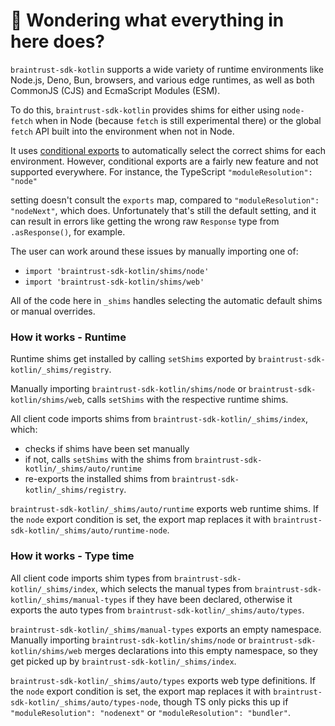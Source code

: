 # 👋 Wondering what everything in here does?

`braintrust-sdk-kotlin` supports a wide variety of runtime environments like Node.js, Deno, Bun, browsers, and various
edge runtimes, as well as both CommonJS (CJS) and EcmaScript Modules (ESM).

To do this, `braintrust-sdk-kotlin` provides shims for either using `node-fetch` when in Node (because `fetch` is still experimental there) or the global `fetch` API built into the environment when not in Node.

It uses [conditional exports](https://nodejs.org/api/packages.html#conditional-exports) to
automatically select the correct shims for each environment. However, conditional exports are a fairly new
feature and not supported everywhere. For instance, the TypeScript `"moduleResolution": "node"`

setting doesn't consult the `exports` map, compared to `"moduleResolution": "nodeNext"`, which does.
Unfortunately that's still the default setting, and it can result in errors like
getting the wrong raw `Response` type from `.asResponse()`, for example.

The user can work around these issues by manually importing one of:

- `import 'braintrust-sdk-kotlin/shims/node'`
- `import 'braintrust-sdk-kotlin/shims/web'`

All of the code here in `_shims` handles selecting the automatic default shims or manual overrides.

### How it works - Runtime

Runtime shims get installed by calling `setShims` exported by `braintrust-sdk-kotlin/_shims/registry`.

Manually importing `braintrust-sdk-kotlin/shims/node` or `braintrust-sdk-kotlin/shims/web`, calls `setShims` with the respective runtime shims.

All client code imports shims from `braintrust-sdk-kotlin/_shims/index`, which:

- checks if shims have been set manually
- if not, calls `setShims` with the shims from `braintrust-sdk-kotlin/_shims/auto/runtime`
- re-exports the installed shims from `braintrust-sdk-kotlin/_shims/registry`.

`braintrust-sdk-kotlin/_shims/auto/runtime` exports web runtime shims.
If the `node` export condition is set, the export map replaces it with `braintrust-sdk-kotlin/_shims/auto/runtime-node`.

### How it works - Type time

All client code imports shim types from `braintrust-sdk-kotlin/_shims/index`, which selects the manual types from `braintrust-sdk-kotlin/_shims/manual-types` if they have been declared, otherwise it exports the auto types from `braintrust-sdk-kotlin/_shims/auto/types`.

`braintrust-sdk-kotlin/_shims/manual-types` exports an empty namespace.
Manually importing `braintrust-sdk-kotlin/shims/node` or `braintrust-sdk-kotlin/shims/web` merges declarations into this empty namespace, so they get picked up by `braintrust-sdk-kotlin/_shims/index`.

`braintrust-sdk-kotlin/_shims/auto/types` exports web type definitions.
If the `node` export condition is set, the export map replaces it with `braintrust-sdk-kotlin/_shims/auto/types-node`, though TS only picks this up if `"moduleResolution": "nodenext"` or `"moduleResolution": "bundler"`.
